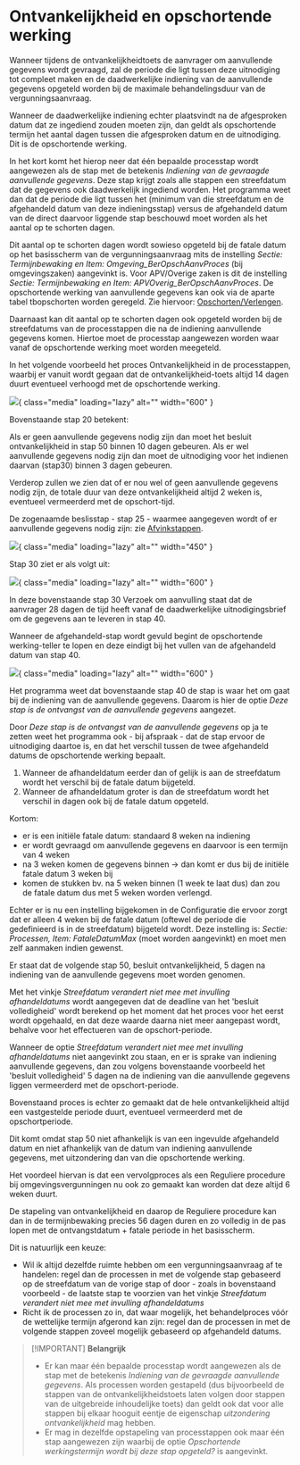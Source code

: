 # Ontvankelijkheid en opschortende werking

Wanneer tijdens de ontvankelijkheidtoets de aanvrager om aanvullende gegevens wordt gevraagd, zal de periode die ligt tussen deze uitnodiging tot compleet maken en de daadwerkelijke indiening van de aanvullende gegevens opgeteld worden bij de maximale behandelingsduur van de vergunningsaanvraag.

Wanneer de daadwerkelijke indiening echter plaatsvindt na de afgesproken datum dat ze ingediend zouden moeten zijn, dan geldt als opschortende termijn het aantal dagen tussen die afgesproken datum en de uitnodiging. Dit is de opschortende werking.

In het kort komt het hierop neer dat één bepaalde processtap wordt aangewezen als de stap met de betekenis _Indiening van de gevraagde aanvullende gegevens_. Deze stap krijgt zoals alle stappen een streefdatum dat de gegevens ook daadwerkelijk ingediend worden. Het programma weet dan dat de periode die ligt tussen het (minimum van die streefdatum en de afgehandeld datum van deze indieningsstap) versus de afgehandeld datum van de direct daarvoor liggende stap beschouwd moet worden als het aantal op te schorten dagen.

Dit aantal op te schorten dagen wordt sowieso opgeteld bij de fatale datum op het basisscherm van de vergunningsaanvraag mits de instelling _Sectie: Termijnbewaking en Item: Omgeving_BerOpschAanvProces_ (bij omgevingszaken) aangevinkt is. Voor APV/Overige zaken is dit de instelling _Sectie: Termijnbewaking en Item: APVOverig_BerOpschAanvProces_.
De opschortende werking van aanvullende gegevens kan ook via de aparte tabel tbopschorten worden geregeld.
Zie hiervoor: [Opschorten/Verlengen](/probleemoplossing/module_overstijgende_schermen/opschorten_verlengen.md).

Daarnaast kan dit aantal op te schorten dagen ook opgeteld worden bij de streefdatums van de processtappen die na de indiening aanvullende gegevens komen. Hiertoe moet de processtap aangewezen worden waar vanaf de opschortende werking moet worden meegeteld.

In het volgende voorbeeld het proces Ontvankelijkheid in de processtappen, waarbij er vanuit wordt gegaan dat de ontvankelijkheid-toets altijd 14 dagen duurt eventueel verhoogd met de opschortende werking.

![](/img/applicatiebeheer/instellen_inrichten/inrichting_processen/termijnstap_beoordeling.w.600_tok.f56a2b.jpeg){ class="media" loading="lazy" alt="" width="600" }

Bovenstaande stap 20 betekent:

Als er geen aanvullende gegevens nodig zijn dan moet het besluit ontvankelijkheid in stap 50 binnen 10 dagen gebeuren.
Als er wel aanvullende gegevens nodig zijn dan moet de uitnodiging voor het indienen daarvan (stap30) binnen 3 dagen gebeuren.

Verderop zullen we zien dat of er nou wel of geen aanvullende gegevens nodig zijn, de totale duur van deze ontvankelijkheid altijd 2 weken is, eventueel vermeerderd met de opschort-tijd.

De zogenaamde beslisstap - stap 25 - waarmee aangegeven wordt of er aanvullende gegevens nodig zijn: zie [Afvinkstappen](afvinkstappen.md).

![](/img/applicatiebeheer/instellen_inrichten/inrichting_processen/afvinkstap.w.450_tok.27293b.jpeg){ class="media" loading="lazy" alt="" width="450" }

Stap 30 ziet er als volgt uit:

![](/img/applicatiebeheer/instellen_inrichten/inrichting_processen/stap30.w.600_tok.461165.jpeg){ class="media" loading="lazy" alt="" width="600" }

In deze bovenstaande stap 30 Verzoek om aanvulling staat dat de aanvrager 28 dagen de tijd heeft vanaf de daadwerkelijke uitnodigingsbrief om de gegevens aan te leveren in stap 40.

Wanneer de afgehandeld-stap wordt gevuld begint de opschortende werking-teller te lopen en deze eindigt bij het vullen van de afgehandeld datum van stap 40.

![](/img/applicatiebeheer/instellen_inrichten/inrichting_processen/stap_40.w.600_tok.dbe965.jpeg){ class="media" loading="lazy" alt="" width="600" }

Het programma weet dat bovenstaande stap 40 de stap is waar het om gaat bij de indiening van de aanvullende gegevens. Daarom is hier de optie _Deze stap is de ontvangst van de aanvullende gegevens_ aangezet.

Door _Deze stap is de ontvangst van de aanvullende gegevens_ op ja te zetten weet het programma ook - bij afspraak - dat de stap ervoor de uitnodiging daartoe is, en dat het verschil tussen de twee afgehandeld datums de opschortende werking bepaalt.

1. Wanneer de afhandeldatum eerder dan of gelijk is aan de streefdatum wordt het verschil bij de fatale datum bijgeteld.
2. Wanneer de afhandeldatum groter is dan de streefdatum wordt het verschil in dagen ook bij de fatale datum opgeteld.

Kortom:

- er is een initiële fatale datum: standaard 8 weken na indiening
- er wordt gevraagd om aanvullende gegevens en daarvoor is een termijn van 4 weken
- na 3 weken komen de gegevens binnen → dan komt er dus bij de initiële fatale datum 3 weken bij
- komen de stukken bv. na 5 weken binnen (1 week te laat dus) dan zou de fatale datum dus met 5 weken worden verlengd.

Echter er is nu een instelling bijgekomen in de Configuratie die ervoor zorgt dat er alleen 4 weken bij de fatale datum (oftewel de periode die gedefinieerd is in de streefdatum) bijgeteld wordt.
Deze instelling is: _Sectie: Processen, Item: FataleDatumMax_ (moet worden aangevinkt) en moet men zelf aanmaken indien gewenst.

Er staat dat de volgende stap 50, besluit ontvankelijkheid, 5 dagen na indiening van de aanvullende gegevens moet worden genomen.

Met het vinkje _Streefdatum verandert niet mee met invulling afhandeldatums_ wordt aangegeven dat de deadline van het 'besluit volledigheid' wordt berekend op het moment dat het proces voor het eerst wordt opgehaald, en dat deze waarde daarna niet meer aangepast wordt, behalve voor het effectueren van de opschort-periode.

Wanneer de optie _Streefdatum verandert niet mee met invulling afhandeldatums_ niet aangevinkt zou staan, en er is sprake van indiening aanvullende gegevens, dan zou volgens bovenstaande voorbeeld het 'besluit volledigheid' 5 dagen na de indiening van die aanvullende gegevens liggen vermeerderd met de opschort-periode.

Bovenstaand proces is echter zo gemaakt dat de hele ontvankelijkheid altijd een vastgestelde periode duurt, eventueel vermeerderd met de opschortperiode.

Dit komt omdat stap 50 niet afhankelijk is van een ingevulde afgehandeld datum en niet afhankelijk van de datum van indiening aanvullende gegevens, met uitzondering dan van die opschortende werking.

Het voordeel hiervan is dat een vervolgproces als een Reguliere procedure bij omgevingsvergunningen nu ook zo gemaakt kan worden dat deze altijd 6 weken duurt.

De stapeling van ontvankelijkheid en daarop de Reguliere procedure kan dan in de termijnbewaking precies 56 dagen duren en zo volledig in de pas lopen met de ontvangstdatum + fatale periode in het basisscherm.

Dit is natuurlijk een keuze:

- Wil ik altijd dezelfde ruimte hebben om een vergunningsaanvraag af te handelen: regel dan de processen in met de volgende stap gebaseerd op de streefdatum van de vorige stap of door - zoals in bovenstaand voorbeeld - de laatste stap te voorzien van het vinkje _Streefdatum verandert niet mee met invulling afhandeldatums_
- Richt ik de processen zo in, dat waar mogelijk, het behandelproces vóór de wettelijke termijn afgerond kan zijn: regel dan de processen in met de volgende stappen zoveel mogelijk gebaseerd op afgehandeld datums.

> [!IMPORTANT] **Belangrijk**
>
> - Er kan maar één bepaalde processtap wordt aangewezen als de stap met de betekenis _Indiening van de gevraagde aanvullende gegevens_. Als processen worden gestapeld (dus bijvoorbeeld de stappen van de ontvankelijkheidstoets laten volgen door stappen van de uitgebreide inhoudelijke toets) dan geldt ook dat voor alle stappen bij elkaar hooguit eentje de eigenschap _uitzondering ontvankelijkheid_ mag hebben.
> - Er mag in dezelfde opstapeling van processtappen ook maar één stap aangewezen zijn waarbij de optie _Opschortende werkingstermijn wordt bij deze stap opgeteld?_ is aangevinkt.
